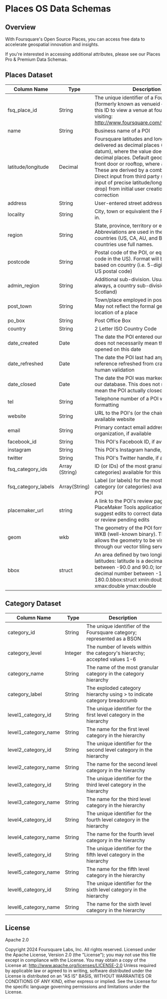 # Places OS Data Schemas

## Overview

With Foursquare's Open Source Places, you can access free data to accelerate geospatial innovation and insights.

If you're interested in accessing additional attributes, please see our Places Pro & Premium Data Schemas.

## Places Dataset

| Column Name           | Type           | Description |
|----------------------|----------------|-------------|
| fsq_place_id         | String         | The unique identifier of a Foursquare POI (formerly known as venueid or fsq_id). Use this ID to view a venue at foursquare.com by visiting: http://www.foursquare.com/v/{fsq_place_id} |
| name                 | String         | Business name of a POI |
| latitude/longitude   | Decimal        | Foursquare latitudes and longitudes are delivered as decimal places (WGS84 datum), where the value does not exceed 6 decimal places. Default geocode type is front door or rooftop, where available. These are derived by a combination of: Direct input from third party sources Direct input of precise latitude/longitude (a pin drop) from initial user creation and correction |
| address              | String         | User-entered street address of the venue |
| locality             | String         | City, town or equivalent the POI is located in. |
| region               | String         | State, province, territory or equivalent. Abbreviations are used in the following countries (US, CA, AU, and BR). Remaining countries use full names. |
| postcode             | String         | Postal code of the POI, or equivalent (zip code in the US). Format will be localized based on country (i.e. 5-digit number for US postal code) |
| admin_region         | String         | Additional sub-division. Usually, but not always, a country sub-division (e.g., Scotland) |
| post_town            | String         | Town/place employed in postal addressing. May not reflect the formal geographic location of a place |
| po_box               | String         | Post Office Box |
| country              | String         | 2 Letter ISO Country Code |
| date_created         | Date           | The date the POI entered our database. This does not necessarily mean the POI actually opened on this date |
| date_refreshed       | Date           | The date the POI last had any single reference refreshed from crawl, users or human validation |
| date_closed          | Date           | The date the POI was marked as closed in our database. This does not necessarily mean the POI actually closed on this date |
| tel                  | String         | Telephone number of a POI with local formatting |
| website              | String         | URL to the POI's (or the chain's) publicly available website |
| email                | String         | Primary contact email address of organization, if available |
| facebook_id          | String         | This POI's Facebook ID, if available |
| instagram            | String         | This POI's Instagram handle, if available |
| twitter              | String         | This POI's Twitter handle, if available |
| fsq_category_ids     | Array (String) | ID (or IDs) of the most granular category (or categories) available for this POI |
| fsq_category_labels  | Array(String)  | Label (or labels) for the most granular category (or categories) available for this POI |
| placemaker_url       | string         | A link to the POI's review page in the PlaceMaker Tools application. Users can suggest edits to correct data quality issues or review pending edits |
| geom                 | wkb            | The geometry of the POI formatted as a WKB (well-known binary). This column allows the geometry to be visualized through our vector tiling service |
| bbox                 | struct         | An area defined by two longitudes and two latitudes: latitude is a decimal number between -90.0 and 90.0; longitude is a decimal number between -180.0 and 180.0.bbox:struct xmin:double ymin:double xmax:double ymax:double |

## Category Dataset

| Column Name            | Type    | Description |
|-----------------------|---------|-------------|
| category_id           | String  | The unique identifier of the Foursquare category; represented as a BSON |
| category_level        | Integer | The number of levels within the category's hierarchy; accepted values 1-6 |
| category_name         | String  | The name of the most granular category in the category hierarchy |
| category_label        | String  | The exploded category hierarchy using > to indicate category breadcrumb |
| level1_category_id    | String  | The unique identifier for the first level category in the hierarchy |
| level1_category_name  | String  | The name for the first level category in the hierarchy |
| level2_category_id    | String  | The unique identifier for the second level category in the hierarchy |
| level2_category_name  | String  | The name for the second level category in the hierarchy |
| level3_category_id    | String  | The unique identifier for the third level category in the hierarchy |
| level3_category_name  | String  | The name for the third level category in the hierarchy |
| level4_category_id    | String  | The unique identifier for the fourth level category in the hierarchy |
| level4_category_name  | String  | The name for the fourth level category in the hierarchy |
| level5_category_id    | String  | The unique identifier for the fifth level category in the hierarchy |
| level5_category_name  | String  | The name for the fifth level category in the hierarchy |
| level6_category_id    | String  | The unique identifier for the sixth level category in the hierarchy |
| level6_category_name  | String  | The name for the sixth level category in the hierarchy |

## License

Apache 2.0

Copyright 2024 Foursquare Labs, Inc. All rights reserved.
Licensed under the Apache License, Version 2.0 (the "License"); you may not use this file except in compliance with the License.
You may obtain a copy of the License at: http://www.apache.org/licenses/LICENSE-2.0
Unless required by applicable law or agreed to in writing, software distributed under the License is distributed on an "AS IS" BASIS, WITHOUT WARRANTIES OR CONDITIONS OF ANY KIND, either express or implied.
See the License for the specific language governing permissions and limitations under the License. 